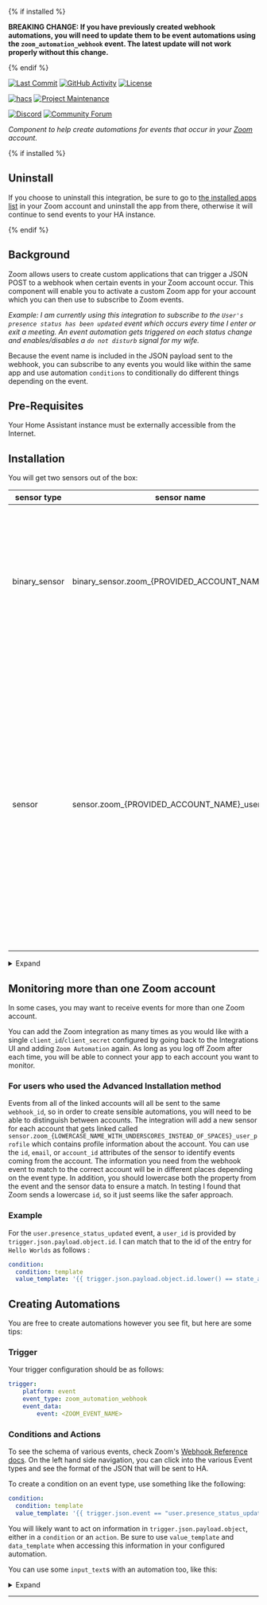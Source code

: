 {% if installed %}

**BREAKING CHANGE: If you have previously created webhook automations, you will need to update them to be event automations using the `zoom_automation_webhook` event. The latest update will not work properly without this change.**

{% endif %}

[![Last Commit][last-commit-shield]][commits]
[![GitHub Activity][commits-shield]][commits]
[![License][license-shield]](LICENSE)

[![hacs][hacsbadge]](hacs.json)
[![Project Maintenance][maintenance-shield]](https://github.com/raman325)

[![Discord][discord-shield]][discord]
[![Community Forum][forum-shield]][forum]

_Component to help create automations for events that occur in your [Zoom][zoom] account._

{% if installed %}

## Uninstall

If you choose to uninstall this integration, be sure to go to [the installed apps list](https://marketplace.zoom.us/user/installed) in your Zoom account and uninstall the app from there, otherwise it will continue to send events to your HA instance.

{% endif %}

## Background

Zoom allows users to create custom applications that can trigger a JSON POST to a webhook when certain events in your Zoom account occur. This component will enable you to activate a custom Zoom app for your account which you can then use to subscribe to Zoom events.

_Example: I am currently using this integration to subscribe to the `User's presence status has been updated` event which occurs every time I enter or exit a meeting. An event automation gets triggered on each status change and enables/disables a `do not disturb` signal for my wife._

Because the event name is included in the JSON payload sent to the webhook, you can subscribe to any events you would like within the same app and use automation `conditions` to conditionally do different things depending on the event.

## Pre-Requisites

Your Home Assistant instance must be externally accessible from the Internet.

## Installation

You will get two sensors out of the box:

| sensor type 	| sensor name 	| purpose 	| notes 	|
|-	|-	|-	|-	|
| binary_sensor 	| binary_sensor.zoom_{PROVIDED_ACCOUNT_NAME} 	| Tracks user presence on a Zoom call by consuming the `User's presence status has been updated` event. If ON, the user is on a Zoom call. 	| If `User's presence status has been updated` is not enabled in the Zoom App's Event Subscriptions, this sensor will not work and can be disabled. 	|
| sensor 	| sensor.zoom_{PROVIDED_ACCOUNT_NAME}_user_profile 	| Gives user details about the account, including `id`, `email`, and `account_id` 	| The primary purpose of this sensor is to make it easier to create custom automations when tracking multiple Zoom accounts as you will need to add conditions on user profile data to determine which account the event is for. If you are only using a single account, or if you have already recorded this information, you can disable this sensor. 	|

<details><summary>Expand</summary>

### Set up your Zoom app

1. Go to the [Build App](https://marketplace.zoom.us/develop/create) page.
2. Click on `Create` in the OAuth card.
3. Enter an application name of your choice, select `User-managed app`, deselect `Would you like to publish this app on Zoom App Marketplace?`, and then click on `Create`.
4. Copy your `Client ID` and `Client Secret` somewhere as you will need them later to configure Home Assistant.
5. Enter the following `Redirect URL for OAuth`: `<BASE_HA_URL>/auth/external/callback` (replace `<BASE_HA_URL>` with the URL you use to access Home Assistant, e.g. `https://ha.example.com`)
6. Enter your `<BASE_HA_URL>` in the `Whitelist URL` section, then hit `Continue`.
7. The `App Name` should already be filled out. A `Short Description` and `Long Description` are required, but since this app is only for you, it doesn't matter what you enter here. Click `Continue` once you are done.
8. Enable `Event Subscriptions` and click on `Add new event subscriptions`.
9. Enter a name for this subscription (does not matter).
10. Your `Event notification endpoint URL` should be set to `<BASE_HA_URL>/api/webhook/<WEBHOOK_ID>`. Use any ID that you already aren't using in your Home Assistant instance. I generated mine using a [GUID Generator](https://www.guidgenerator.com/). Remember this ID for later.
11. Now click on `Add events`. From this menu, you can choose what events you want to subscribe to. To use the `binary_sensor` provided by the integration, you would go to the `User Activity` event type and check the box next to `User's presence status has been updated`. If you want to get more details about when you start a meeting, add `Start Meeting` under `Meeting`.
12. Once you are done, click `Done`, then `Save` the subscription before hitting `Continue`.
13. The `Scopes` section should already be updated to the permissions the app would need for the events you selected earlier. Click `Continue`.
14. You are now ready to configure Home Assistant!

### Configure HomeAssistant

You can either do the initial setup through the UI or in your `configuration.yaml` file. Both methods are described below.

#### Using the UI

1. Click Install
2. In the HA UI go to "Configuration" -> "Integrations" click "+" and search for "Zoom Automation". Select it.
3. You will be asked to provide the `Client ID` and `Client Secret` that Zoom gave you earlier as well as the `Webhook ID` as you configured it in the earlier section. Enter them in and click Submit.
4. Skip to "Finish Setup" section below

#### Using configuration.yaml

1. Click Install
2. Create a new top level configuration item in `configuration.yaml` as follows (you may need to restart your HA instance to pick up the changes once they are added):
```yaml
zoom_automation:
    client_id: <CLIENT_ID_FROM_YOUR_CUSTOM_ZOOM_APP>
    client_secret: <CLIENT_ID_FROM_YOUR_CUSTOM_ZOOM_APP>
    webhook_id: <WEBHOOK_ID_FROM_THE_EVENT_SUBSCRIPTIONS_PAGE_OF_SETTING_UP_YOUR_CUSTOM_ZOOM_APP>
```
3. In the HA UI go to "Configuration" -> "Integrations" click "+" and search for "Zoom Automation". Select it.
4. Skip to "Finish Setup" section below

### Finish setup

5. Enter a name for the account you plan to connect to Zoom. This will be useful if you plan to monitor more than one Zoom account.
6. If you are not already logged into Zoom, you will be asked to log in.
7. Authorize the app for the `Scopes` that were configured earlier.
8. Start automating!

> NOTE: Once your app is configured and activated, you can go back to Zoom at any time to update the events you are subscribed to. To do this, go to your [Created Apps list](https://marketplace.zoom.us/user/build) and click on the app name. Go to the `Feature` section and expand `Event Subscriptions`, then edit your existing subscription and update it. Once you are done, you should check the `Scopes` section to make sure the permissions make sense for the events you selected. In my testing Zoom does a good job of updating this based on the scopes you select. Once you are done with that, you should remove the integration from the Integrations menu in the HA UI and re-add it. You may need to reauthorize the application if the scopes required have changed.

</details>

## Monitoring more than one Zoom account

In some cases, you may want to receive events for more than one Zoom account.

You can add the Zoom integration as many times as you would like with a single `client_id`/`client_secret` configured by going back to the Integrations UI and adding `Zoom Automation` again. As long as you log off Zoom after each time, you will be able to connect your app to each account you want to monitor.

### For users who used the Advanced Installation method

Events from all of the linked accounts will all be sent to the same `webhook_id`, so in order to create sensible automations, you will need to be able to distinguish between accounts. The integration will add a new sensor for each account that gets linked called `sensor.zoom_{LOWERCASE_NAME_WITH_UNDERSCORES_INSTEAD_OF_SPACES}_user_profile` which contains profile information about the account. You can use the `id`, `email`, or `account_id` attributes of the sensor to identify events coming from the account. The information you need from the webhook event to match to the correct account will be in different places depending on the event type. In addition, you should lowercase both the property from the event and the sensor data to ensure a match. In testing I found that Zoom sends a lowercase `id`, so it just seems like the safer approach.

### Example
For the `user.presence_status_updated` event, a `user_id` is provided by `trigger.json.payload.object.id`. I can match that to the id of the entry for `Hello Worlds` as follows :
```yaml
condition:
  condition: template
  value_template: '{{ trigger.json.payload.object.id.lower() == state_attr('sensor.zoom_hello_world_user_profile', 'id').lower() }}'
```

## Creating Automations

You are free to create automations however you see fit, but here are some tips:

### Trigger

Your trigger configuration should be as follows:
```yaml
trigger:
    platform: event
    event_type: zoom_automation_webhook
    event_data:
        event: <ZOOM_EVENT_NAME>
```

### Conditions and Actions

To see the schema of various events, check Zoom's [Webhook Reference docs](https://marketplace.zoom.us/docs/api-reference/webhook-reference). On the left hand side navigation, you can click into the various Event types and see the format of the JSON that will be sent to HA.

To create a condition on an event type, use something like the following:
```yaml
condition:
  condition: template
  value_template: '{{ trigger.json.event == "user.presence_status_updated" }}'
```

You will likely want to act on information in `trigger.json.payload.object`, either in a `condition` or an `action`. Be sure to use `value_template` and `data_template` when accessing this information in your configured automation.

You can use some `input_text`s with an automation too, like this:

<details><summary>Expand</summary>

```yaml
- alias: Zoom status updates
  description: ''
  trigger:
  - platform: event
    event_type: zoom_automation_webhook
  condition: []
  action:
  - choose:
    - conditions:
      - condition: template
        value_template: '{{ trigger.json.event == "user.presence_status_updated" }}'
      sequence:
      - data_template:
          entity_id: input_text.zoom_status
          value: '{{ trigger.json.payload.object.presence_status }}'
        service: input_text.set_value
    - conditions:
      - condition: template
        value_template: '{{ trigger.json.event == "meeting.started" }}'
      sequence:
      - data_template:
          entity_id: input_text.zoom_meeting
          value: '{{ trigger.json.payload.object.topic }}'
        service: input_text.set_value
  mode: single
```

</details>

<!---->

***

[zoom]: https://zoom.us/
[commits-shield]: https://img.shields.io/github/commit-activity/y/raman325/ha-zoom-automation.svg?style=for-the-badge
[commits]: https://github.com/raman325/ha-zoom-automation/commits/master
[hacsbadge]: https://img.shields.io/badge/HACS-Default-orange.svg?style=for-the-badge
[discord]: https://discord.gg/Qa5fW2R
[discord-shield]: https://img.shields.io/discord/330944238910963714.svg?style=for-the-badge
[exampleimg]: example.png
[forum-shield]: https://img.shields.io/badge/community-forum-brightgreen.svg?style=for-the-badge
[forum]: https://community.home-assistant.io/
[license-shield]: https://img.shields.io/github/license/raman325/ha-zoom-automation.svg?style=for-the-badge
[maintenance-shield]: https://img.shields.io/badge/maintainer-%40raman325-blue?style=for-the-badge
[last-commit-shield]: https://img.shields.io/github/last-commit/raman325/ha-zoom-automation?style=for-the-badge
